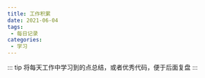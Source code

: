 ```yaml
---
title: 工作积累
date: 2021-06-04
tags:
 - 每日记录
categories:
 - 学习
---
```

::: tip
将每天工作中学习到的点总结，或者优秀代码，便于后面复盘
:::